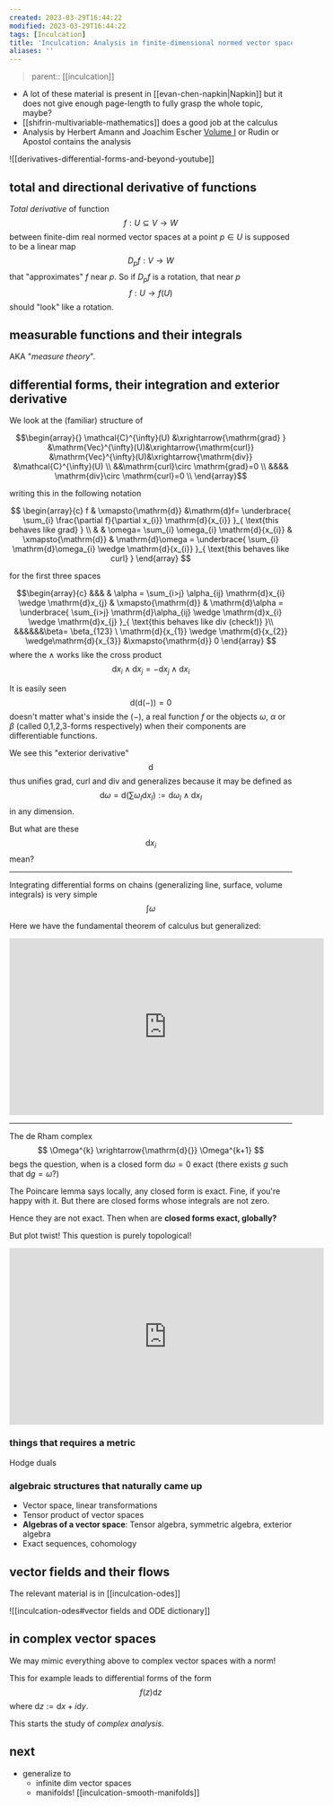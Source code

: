 ```yaml
---
created: 2023-03-29T16:44:22
modified: 2023-03-29T16:44:22
tags: [Inculcation]
title: 'Inculcation: Analysis in finite-dimensional normed vector spaces'
aliases: ''
---
```


> parent:: [[inculcation]]


- A lot of these material is present in [[evan-chen-napkin|Napkin]] but it does not give enough page-length to fully grasp the whole topic, maybe?
- [[shifrin-multivariable-mathematics]] does a good job at the calculus
- Analysis by Herbert Amann and Joachim Escher [Volume I](http://library.lol/main/D52F82501240A7F94F77CCA630B43F6E) or Rudin or Apostol contains the analysis

![[derivatives-differential-forms-and-beyond-youtube]]


## total and directional derivative of functions

*Total derivative* of function $$ f:U \subseteq V\to W $$ between finite-dim real normed vector spaces at a point $p\in U$ is supposed to be a linear map $$D_{p}f:V\to W$$ that "approximates" $f$ near $p$. So if $D_{p}f$ is a rotation, that near $p$ $$ f: U \to f(U) $$ should "look" like a rotation.




## measurable functions and their integrals

AKA "*measure theory*".

## differential forms, their integration and exterior derivative


We look at the (familiar) structure of

$$\begin{array}{} \mathcal{C}^{\infty}(U) &\xrightarrow{\mathrm{grad} } &\mathrm{Vec}^{\infty}(U)&\xrightarrow{\mathrm{curl}} &\mathrm{Vec}^{\infty}(U)&\xrightarrow{\mathrm{div}} &\mathcal{C}^{\infty}(U)  \\
&&\mathrm{curl}\circ \mathrm{grad}=0  \\
&&&& \mathrm{div}\circ \mathrm{curl}=0  \\
\end{array}$$


writing this in the following notation

$$ \begin{array}{c} f & \xmapsto{\mathrm{d}} &\mathrm{d}f= \underbrace{ \sum_{i} \frac{\partial f}{\partial x_{i}} \mathrm{d}{x_{i}} }_{ \text{this behaves like grad} } \\
& & \omega= \sum_{i} \omega_{i} \mathrm{d}{x_{i}} & \xmapsto{\mathrm{d}} & \mathrm{d}\omega = \underbrace{ \sum_{i} \mathrm{d}\omega_{i} \wedge \mathrm{d}{x_{i}} }_{ \text{this behaves like curl} }  \end{array}
$$

for the first three spaces

$$\begin{array}{c}
&&& & \alpha = \sum_{i>j} \alpha_{ij} \mathrm{d}x_{i} \wedge \mathrm{d}x_{j} & \xmapsto{\mathrm{d}} & \mathrm{d}\alpha = \underbrace{ \sum_{i>j} \mathrm{d}\alpha_{ij} \wedge \mathrm{d}x_{i} \wedge \mathrm{d}x_{j}  }_{ \text{this behaves like div (check!)} }\\
&&&&&&\beta= \beta_{123}  \ \mathrm{d}{x_{1}}  \wedge \mathrm{d}{x_{2}}  \wedge\mathrm{d}{x_{3}} &\xmapsto{\mathrm{d}} 0 \end{array} $$
where the $\wedge$ works like the cross product $$ \mathrm{d}{x_{i}} \wedge \mathrm{d}x_{j} = - \mathrm{d}x_{j} \wedge \mathrm{d}x_{i} $$


It is easily seen $$ \mathrm{d}(\mathrm{d} (-) )=0 $$
doesn't matter what's inside the $(-)$, a real function $f$ or the objects $\omega$, $\alpha$ or $\beta$ (called 0,1,2,3-forms respectively) when their components are differentiable functions.

We see this "exterior derivative" $$\mathrm{d}$$ thus unifies grad, curl and div and generalizes because it may be defined as $$\text{d}\omega=\mathrm{d}{\left( \sum\omega_{I} \mathrm{d}{x_{I}} \right)}:= \mathrm{d}{\omega_{I}}\wedge \mathrm{d}{x_{I}}$$
in any dimension.

But what are these $$ \mathrm{d}x_{i} $$
mean?

---

Integrating differential forms on chains (generalizing line, surface, volume integrals) is very simple $$\int \omega $$

Here we have the fundamental theorem of calculus but generalized:


<iframe width="560" height="315" src="https://www.youtube.com/embed/1lGM5DEdMaw?si=NbdykTqGLyJzPNTM" title="YouTube video player" frameborder="0" allow="accelerometer; autoplay; clipboard-write; encrypted-media; gyroscope; picture-in-picture; web-share" allowfullscreen></iframe>

---


 The de Rham complex $$ \Omega^{k} \xrightarrow{\mathrm{d}{}} \Omega^{k+1} $$
begs the question, when is a closed form $\mathrm{d}{\omega}=0$ exact (there exists $g$ such that $\mathrm{d}{g}=\omega$?)

The Poincare lemma says locally, any closed form is exact. Fine, if you're happy with it. But there are closed forms whose integrals are not zero.

Hence they are not exact. Then when are **closed forms exact, globally?**

But plot twist! This question is purely topological!

<iframe width="560" height="315" src="https://www.youtube.com/embed/2ptFnIj71SM?si=pX0YhRJVtog6IZNu" title="YouTube video player" frameborder="0" allow="accelerometer; autoplay; clipboard-write; encrypted-media; gyroscope; picture-in-picture; web-share" allowfullscreen></iframe>



### things that requires a metric
 
 Hodge duals


### algebraic structures that naturally came up

- Vector space, linear transformations
- Tensor product of vector spaces
- **Algebras of a vector space**: Tensor algebra, symmetric algebra, exterior algebra
- Exact sequences, cohomology

## vector fields and their flows


The relevant material is in [[inculcation-odes]]

![[inculcation-odes#vector fields and ODE dictionary]]



## in complex vector spaces

We may mimic everything above to complex vector spaces with a norm!

This for example leads to differential forms of the form $$ f(z) \mathrm{d}z $$ where $\mathrm{d}z:= \mathrm{d}x+i \mathrm{d}y$.

This starts the study of *complex analysis*.

## next

- generalize to
	- infinite dim vector spaces
	- manifolds! [[inculcation-smooth-manifolds]]